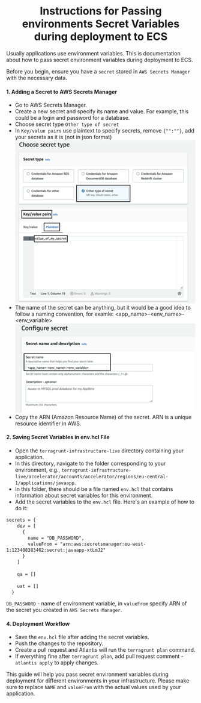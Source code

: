 <h1 align="center"> Instructions for Passing environments Secret Variables during deployment to ECS </h1>
Usually applications use environment variables. This is documentation about how to pass secret environment variables during deployment to ECS.

Before you begin, ensure you have a `secret` stored in `AWS Secrets Manager` with the necessary data.

#### 1. Adding a Secret to AWS Secrets Manager
- Go to AWS Secrets Manager.
- Create a new secret and specify its name and value. For example, this could be a login and password for a database.
- Choose secret type `Other type of secret`
- In `Key/value pairs` use plaintext to specify secrets, remove `{"":""}`, add your secrets as it is (not in json format)
![secrets_1.png](pic/secrets_1.png)
- The name of the secret can be anything, but it would be a good idea to follow a naming convention, for examle: <app_name>-<env_name>-<env_variable>
![secrets_2.png](pic/secrets_2.png)
- Copy the ARN (Amazon Resource Name) of the secret. ARN is a unique resource identifier in AWS.

#### 2. Saving Secret Variables in env.hcl File
- Open the `terragrunt-infrastructure-live` directory containing your application.
- In this directory, navigate to the folder corresponding to your environment, e.g., `terragrunt-infrastructure-live/accelerator/accounts/accelerator/regions/eu-central-1/applications/javaapp`.
- In this folder, there should be a file named `env.hcl` that contains information about secret variables for this environment.
- Add the secret variables to the `env.hcl` file. Here's an example of how to do it:
```
secrets = {
    dev = [
      {
        name = "DB_PASSWORD",
        valueFrom = "arn:aws:secretsmanager:eu-west-1:123408383462:secret:javaapp-xtLmJ2"
      }
    ]

    qa = []

    uat = []
  }
```
`DB_PASSWORD` - name of environment variable, in `valueFrom` specify ARN of the secret you created in `AWS Secrets Manager`.

#### 4. Deployment Workflow
- Save the `env.hcl` file after adding the secret variables.
- Push the changes to the repository.
- Create a pull request and Atlantis will run the `terragrunt plan` command.
- If everything fine after `terragrunt plan`, add pull request comment - `atlantis apply` to apply changes.

This guide will help you pass secret environment variables during deployment for different environments in your infrastructure. 
Please make sure to replace `NAME` and `valueFrom` with the actual values used by your application.

